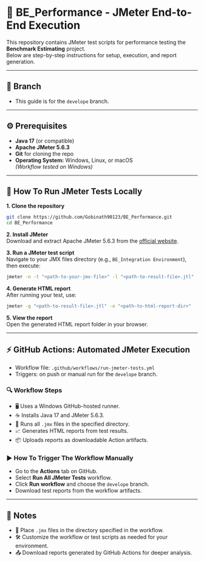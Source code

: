 # 🧪 BE_Performance - JMeter End-to-End Execution

This repository contains JMeter test scripts for performance testing the **Benchmark Estimating** project.  
Below are step-by-step instructions for setup, execution, and report generation.

---

## 🌿 Branch

- This guide is for the `develope` branch.

---

## ⚙️ Prerequisites

- **Java 17** (or compatible)
- **Apache JMeter 5.6.3**  
- **Git** for cloning the repo
- **Operating System:** Windows, Linux, or macOS  
  *(Workflow tested on Windows)*

---

## 🚀 How To Run JMeter Tests Locally

**1. Clone the repository**
```bash
git clone https://github.com/Gobinath90123/BE_Performance.git
cd BE_Performance
```

**2. Install JMeter**  
Download and extract Apache JMeter 5.6.3 from the [official website](https://jmeter.apache.org/).

**3. Run a JMeter test script**  
Navigate to your JMX files directory (e.g., `BE_Integration Environment`), then execute:
```bash
jmeter -n -t "<path-to-your-jmx-file>" -l "<path-to-result-file>.jtl"
```

**4. Generate HTML report**  
After running your test, use:
```bash
jmeter -g "<path-to-result-file>.jtl" -o "<path-to-html-report-dir>"
```

**5. View the report**  
Open the generated HTML report folder in your browser.

---

## ⚡ GitHub Actions: Automated JMeter Execution

- Workflow file: `.github/workflows/run-jmeter-tests.yml`
- Triggers: on push or manual run for the `develope` branch.

### 🔍 Workflow Steps

- 🖥️ Uses a Windows GitHub-hosted runner.
- ☕ Installs Java 17 and JMeter 5.6.3.
- 🧪 Runs all `.jmx` files in the specified directory.
- 📈 Generates HTML reports from test results.
- 📦 Uploads reports as downloadable Action artifacts.

### ▶️ How To Trigger The Workflow Manually

- Go to the **Actions** tab on GitHub.
- Select **Run All JMeter Tests** workflow.
- Click **Run workflow** and choose the `develope` branch.
- Download test reports from the workflow artifacts.

---

## 📌 Notes

- 📂 Place `.jmx` files in the directory specified in the workflow.
- 🛠️ Customize the workflow or test scripts as needed for your environment.
- 📤 Download reports generated by GitHub Actions for deeper analysis.